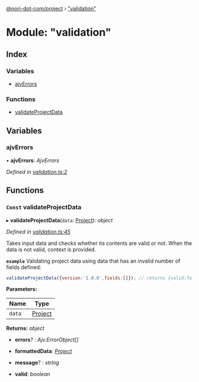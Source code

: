 [@nori-dot-com/project](../README.md) › ["validation"](_validation_.md)

# Module: "validation"

## Index

### Variables

* [ajvErrors](_validation_.md#ajverrors)

### Functions

* [validateProjectData](_validation_.md#const-validateprojectdata)

## Variables

###  ajvErrors

• **ajvErrors**: *AjvErrors*

*Defined in [validation.ts:2](https://github.com/nori-dot-eco/nori-dot-com/blob/22b6c8d/packages/project/src/validation.ts#L2)*

## Functions

### `Const` validateProjectData

▸ **validateProjectData**(`data`: [Project](../interfaces/_specification_.project.md)): *object*

*Defined in [validation.ts:45](https://github.com/nori-dot-eco/nori-dot-com/blob/22b6c8d/packages/project/src/validation.ts#L45)*

Takes input data and checks whether its contents are valid or not. When the data is not valid, context is provided.

**`example`** <caption>Validating project data using data that has an invalid number of fields defined:</caption>

```js
validateProjectData({version:'1.0.0',fields:[]}); // returns {valid:false, ...errors}
```

**Parameters:**

Name | Type |
------ | ------ |
`data` | [Project](../interfaces/_specification_.project.md) |

**Returns:** *object*

* **errors**? : *Ajv.ErrorObject[]*

* **formattedData**: *[Project](../interfaces/_specification_.project.md)*

* **message**? : *string*

* **valid**: *boolean*
